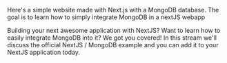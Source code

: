 Here's a simple website made with Next.js with a MongoDB database.
The goal is to learn how to simply integrate MongoDB in a nextJS webapp

Building your next awesome application with NextJS? Want to learn how to easily integrate MongoDB into it? We got you covered! In this stream we'll discuss the official NextJS / MongoDB example and you can add it to your NextJS application today.
